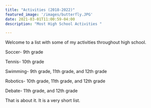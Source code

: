 ```yaml
---
title: "Activities (2018-2022)"
featured_image: '/images/butterfly.JPG'
date: 2021-03-01T11:00:59-04:00
description: "Most High School Activities "

---
```

Welcome to a list with some of my activities throughout high school.


Soccer-  9th grade

Tennis- 10th grade

Swimming- 9th grade, 11th grade, and 12th grade

Robotics- 10th grade, 11th grade, and 12th grade

Debate- 11th grade, and 12th grade

That is about it. It is a very short list.
